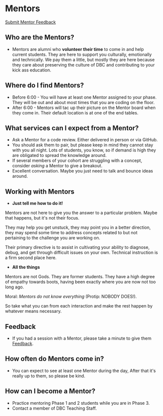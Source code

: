 # Mentors

[Submit Mentor Feedback](https://docs.google.com/a/devbootcamp.com/forms/d/17gVpZgsiadJ9OblHMmxroAWAZcbKaQSyJzJ7Kpx-sbc/viewform)

## Who are the Mentors?
* Mentors are alumni who **volunteer their time** to come in and help current students. They are here to support you culturally, emotionally and technically. We pay them a little, but mostly they are here because they care about preserving the culture of DBC and contributing to your kick ass education.


## Where do I find Mentors?
* Before 6:00 - You will have at least one Mentor assigned to your phase. They will be out and about most times that you are coding on the floor.
* After 6:00 - Mentors will tac up their picture on the Mentor board when they come in. Their default location is at one of the end tables.

## What services can I expect from a Mentor?

* Ask a Mentor for a code review. Either delivered in person or via GitHub.
* You should ask them to pair, but please keep in mind they cannot stay with you all night. Lots of students, you know, so if demand is high they are obligated to spread the knowledge around.
* If several members of your cohort are struggling with a concept, consider _asking_ a Mentor to give a breakout.
* Excellent conversation. Maybe you just need to talk and bounce ideas around.

## Working with Mentors

* **Just tell me how to do it!**

Mentors are not here to give you the answer to a particular problem. Maybe that happens, but it's not their focus.

They may help you get unstuck, they may point you in a better direction, they may spend some time to address concepts related to but not pertaining to the challenge you are working on.

Their primary directive is to assist in cultivating your ability to diagnose, debug, and get through difficult issues on your own. Technical instruction is a firm second place here.

* **All the things**

Mentors are not Gods. They are former students. They have a high degree of empathy towards boots, having been exactly where you are now not too long ago.

Moral: _Mentors do not know everything_ (Protip: NOBODY DOES!).

So take what you can from each interaction and make the rest happen by whatever means necessary.

## Feedback
* If you had a session with a Mentor, please take a minute to give them [Feedback](https://docs.google.com/a/devbootcamp.com/forms/d/17gVpZgsiadJ9OblHMmxroAWAZcbKaQSyJzJ7Kpx-sbc/viewform).

## How often do Mentors come in?
* You can expect to see at least one Mentor during the day, After that it's really up to them, so please be kind.

## How can I become a Mentor?
* Practice mentoring Phase 1 and 2 students while you are in Phase 3.
* Contact a member of DBC Teaching Staff.
